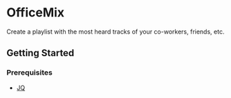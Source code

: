 # OfficeMix

Create a playlist with the most heard tracks of your co-workers, friends, etc.

## Getting Started

### Prerequisites

- [JQ](https://stedolan.github.io/jq/)